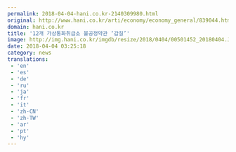 ```yaml
---
permalink: 2018-04-04-hani.co.kr-2140309980.html
original: http://www.hani.co.kr/arti/economy/economy_general/839044.html
domain: hani.co.kr
title: '12개 가상통화취급소 불공정약관 ‘갑질’'
image: http://img.hani.co.kr/imgdb/resize/2018/0404/00501452_20180404.JPG
date: 2018-04-04 03:25:18
category: news
translations: 
 - 'en'
 - 'es'
 - 'de'
 - 'ru'
 - 'ja'
 - 'fr'
 - 'it'
 - 'zh-CN'
 - 'zh-TW'
 - 'ar'
 - 'pt'
 - 'hy'
---
```


